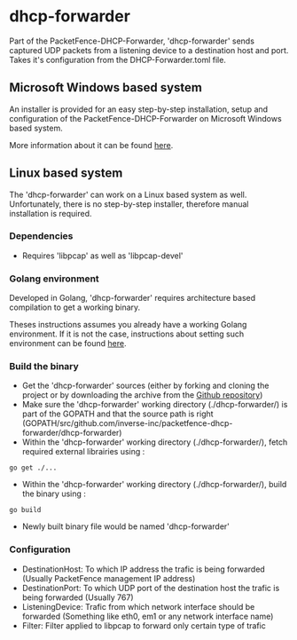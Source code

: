 dhcp-forwarder
==============
Part of the PacketFence-DHCP-Forwarder, 'dhcp-forwarder' sends captured UDP packets from a listening device to a destination host and port. Takes it's configuration from the DHCP-Forwarder.toml file.


Microsoft Windows based system
------------------------------
An installer is provided for an easy step-by-step installation, setup and configuration of the PacketFence-DHCP-Forwarder on Microsoft Windows based system.

More information about it can be found [here](https://github.com/inverse-inc/packetfence-dhcp-forwarder#dhcp-forwarder).


Linux based system
------------------
The 'dhcp-forwarder' can work on a Linux based system as well. Unfortunately, there is no step-by-step installer, therefore manual installation is required.

### Dependencies
 * Requires 'libpcap' as well as 'libpcap-devel'

### Golang environment

Developed in Golang, 'dhcp-forwarder' requires architecture based compilation to get a working binary.

Theses instructions assumes you already have a working Golang environment. If it is not the case, instructions about setting such environment can be found [here](https://golang.org/doc/install).

### Build the binary

 * Get the 'dhcp-forwarder' sources (either by forking and cloning the project or by downloading the archive from the [Github repository](https://github.com/inverse-inc/packetfence-dhcp-forwarder))
 * Make sure the 'dhcp-forwarder' working directory (./dhcp-forwarder/) is part of the GOPATH and that the source path is right (GOPATH/src/github.com/inverse-inc/packetfence-dhcp-forwarder/dhcp-forwarder)
 * Within the 'dhcp-forwarder' working directory (./dhcp-forwarder/), fetch required external librairies using :
```
go get ./...
```
 * Within the 'dhcp-forwarder' working directory (./dhcp-forwarder/), build the binary using :
```
go build
```
 * Newly built binary file would be named 'dhcp-forwarder'

### Configuration

 * DestinationHost: To which IP address the trafic is being forwarded (Usually PacketFence management IP address)
 * DestinationPort: To which UDP port of the destination host the trafic is being forwarded (Usually 767)
 * ListeningDevice: Trafic from which network interface should be forwarded (Something like eth0, em1 or any network interface name)
 * Filter: Filter applied to libpcap to forward only certain type of trafic
